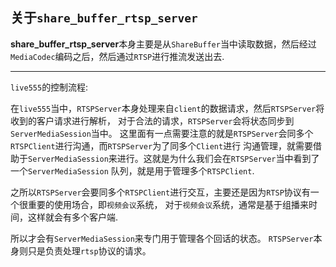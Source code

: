 ## 关于`share_buffer_rtsp_server`

**share_buffer_rtsp_server**本身主要是从`ShareBuffer`当中读取数据，然后经过`MediaCodec`编码之后，然后通过`RTSP`进行推流发送出去.


----------------------------------------------------

`live555`的控制流程:

在`live555`当中，`RTSPServer`本身处理来自`client`的数据请求，然后`RTSPServer`将收到的客户请求进行解析，
对于合法的请求，`RTSPServer`会将状态同步到`ServerMediaSession`当中。
这里面有一点需要注意的就是`RTSPServer`会同多个`RTSPClient`进行沟通，而`RTSPServer`为了同多个`Client`进行
沟通管理，就需要借助于`ServerMediaSession`来进行。这就是为什么我们会在`RTSPServer`当中看到了一个`ServerMediaSession`
队列，就是用于管理多个`RTSPClient`.

之所以`RTSPServer`会要同多个`RTSPClient`进行交互，主要还是因为`RTSP`协议有一个很重要的使用场合，即`视频会议`系统，
对于`视频会议`系统，通常是基于组播来时间，这样就会有多个客户端.

所以才会有`ServerMediaSession`来专门用于管理各个回话的状态。
`RTSPServer`本身则只是负责处理`rtsp`协议的请求。







